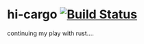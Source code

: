 # hi-cargo [![Build Status](https://travis-ci.org/shadow-stranger/hi-cargo.svg?branch=master)](https://travis-ci.org/shadow-stranger/hi-cargo)
continuing my play with rust....
